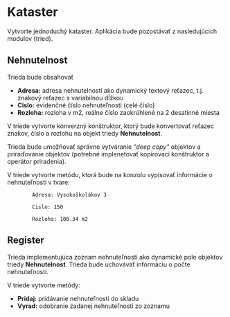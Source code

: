 ﻿# Kataster
Vytvorte jednoduchý kataster. Aplikácia bude pozostávať z nasledujúcich modulov (tried).
## Nehnutelnost
Trieda bude obsahovať
- **Adresa:** adresa nehnutelnosti ako dynamický textový reťazec, t.j. znakový reťazec 
s variabilnou dĺžkou
- **Cislo:** evidenčné číslo nehnuteľnosti (celé číslo)
- **Rozloha:** rozloha v m2, reálne číslo zaokrúhlené na 2 desatinné miesta

V triede vytvorte konverzný konštruktor, ktorý bude konvertovať reťazec znakov, 
číslo a rozlohu na objekt triedy **Nehnutelnost**.

Trieda bude umožňovať správne vytváranie *"deep copy"* objektov a priraďovanie objektov 
(potrebné implenetovať kopírovací konštruktor a operátor priradenia).

V triede vytvorte metódu, ktorá bude na konzolu vypisovať informácie o nehnuteľnosti
v tvare:
			
			Adresa: Vysokoškolákov 3

			Cislo: 150

			Rozloha: 100.34 m2

## Register
Trieda implementujúca zoznam nehnuteľností ako dynamické pole objektov triedy **Nehnutelnost**. 
Trieda bude uchovávať informáciu o počte nehnuteľností.

V triede vytvorte metódy:
- **Pridaj:** pridávanie nehnuteľnosti do skladu
- **Vyrad:** odobranie zadanej nehnuteľnosti zo zoznamu
